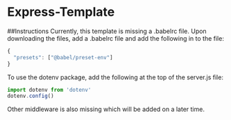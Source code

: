 # Express-Template

##Instructions
Currently, this template is missing a .babelrc file. Upon downloading the files, add a .babelrc file and add the following in to the file:

```javascript
{
  "presets": ["@babel/preset-env"]
}
```

To use the dotenv package, add the following at the top of the server.js file:
```javascript
import dotenv from 'dotenv'
dotenv.config()
```

Other middleware is also missing which will be added on a later time.
